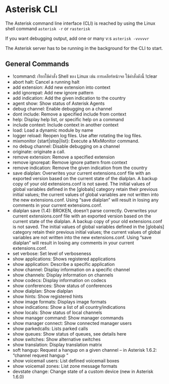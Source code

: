 # Asterisk CLI
The Asterisk command line interface (CLI) is reached by using the Linux shell command
``asterisk -r`` or ``rasterisk ``

If you want debugging output, add one or many v:s
``asterisk -vvvvvr``

The Asterisk server has to be running in the background for the CLI to start.

## General Commands

- !command: เรียกใช้คำสั่ง Shell ของ Linux เช่น การเคลียร์หน้าจอ ใช้คำสั่งดังนี้ !clear 
- abort halt: Cancel a running halt
- add extension: Add new extension into context
- add ignorepat: Add new ignore pattern
- add indication: Add the given indication to the country
- agent show: Show status of Asterisk Agents
- debug channel: Enable debugging on a channel
- dont include: Remove a specified include from context
- help: Display help list, or specific help on a command
- include context: Include context in another context
- load: Load a dynamic module by name
- logger reload: Reopen log files. Use after rotating the log files.
- mixmonitor {start|stop|list}: Execute a MixMonitor command.
- no debug channel: Disable debugging on a channel
- originate: originate a call.
- remove extension: Remove a specified extension
- remove ignorepat: Remove ignore pattern from context
- remove indication: Remove the given indication from the country
- save dialplan: Overwrites your current extensions.conf file with an exported version based on the current state of the dialplan. A backup copy of your old extensions.conf is not saved. The initial values of global variables defined in the [globals] category retain their previous initial values; the current values of global variables are not written into the new extensions.conf. Using “save dialplan” will result in losing any comments in your current extensions.conf.
- dialplan save (1.4): BROKEN, doesn’t parse correctly. Overwrites your current extensions.conf file with an exported version based on the current state of the dialplan. A backup copy of your old extensions.conf is not saved. The initial values of global variables defined in the [globals] category retain their previous initial values; the current values of global variables are not written into the new extensions.conf. Using “save dialplan” will result in losing any comments in your current extensions.conf.
- set verbose: Set level of verboseness
- show applications: Shows registered applications
- show application: Describe a specific application
- show channel: Display information on a specific channel
- show channels: Display information on channels
- show codecs: Display information on codecs
- show conferences: Show status of conferences
- show dialplan: Show dialplan
- show hints: Show registered hints
- show image formats: Displays image formats
- show indications: Show a list of all country/indications
- show locals: Show status of local channels
- show manager command: Show manager commands
- show manager connect: Show connected manager users
- show parkedcalls: Lists parked calls
- show queues: Show status of queues, see details here
- show switches: Show alternative switches
- show translation: Display translation matrix
- soft hangup: Request a hangup on a given channel – in Asterisk 1.6.2: “channel request hangup <name>”
- show voicemail users: List defined voicemail boxes
- show voicemail zones: List zone message formats
- devstate change: Change state of a custom device (new in Asterisk 1.6.0)
  
